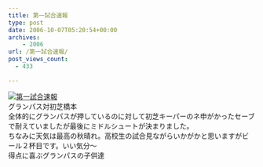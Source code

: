 ```yaml
---
title: 第一試合速報
type: post
date: 2006-10-07T05:20:54+00:00
archives:
    - 2006
url: /第一試合速報/
post_views_count:
  - 433

---
```

[<img class="image-full" src="https://i0.wp.com/jqinglong.html.xdomain.jp/bimg/20061007.jpg" alt="第一試合速報" border="0" data-recalc-dims="1" />][1]  
グランパス対初芝橋本  
全体的にグランパスが押しているのに対して初芝キーパーのネ申がかったセーブで耐えていましたが最後にミドルシュートが決まりました。  
ちなみに天気は最高の秋晴れ。高校生の試合見ながらいかがかと思いますがビール２杯目です。いい気分〜  
得点に喜ぶグランパスの子供達

 [1]: https://i0.wp.com/jqinglong.html.xdomain.jp/bimg/20061007.jpg
